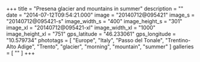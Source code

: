 +++
title = "Presena glacier and mountains in summer"
description = ""
date = "2014-07-12T09:54:21.000"
image = "20140712@095421"
image_s = "20140712@095421-s"
image_width_s = "400"
image_height_s = "301"
image_xl = "20140712@095421-xl"
image_width_xl = "1000"
image_height_xl = "751"
gps_latitude = "46.233061"
gps_longitude = "10.579734"
phototags = [ "Europe", "Italy", "Passo del Tonale", "Trentino-Alto Adige", "Trento", "glacier", "morning", "mountain", "summer" ]
galleries = [ "" ]
+++
